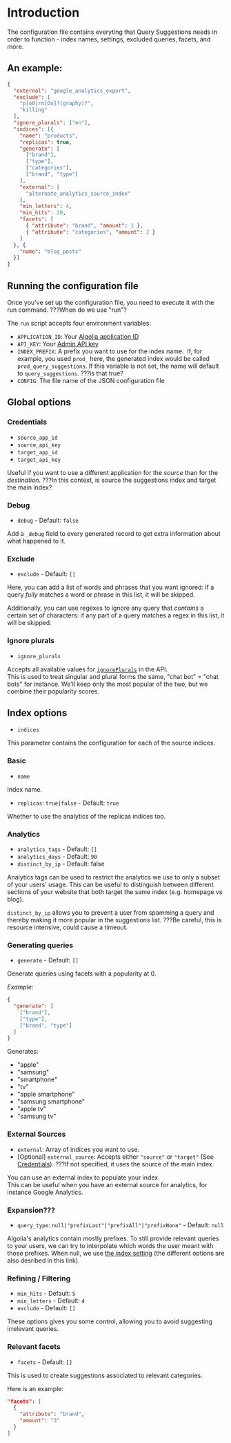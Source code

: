 # Introduction

The configuration file contains everyting that Query Suggestions needs in order to function - index names, settings, excluded queries, facets, and more. 

## An example:

```json
{
  "external": "google_analytics_export",
  "exclude": [
    "p[o0]rn[Oo]?(graphy)?",
    "killing"
  ],
  "ignore_plurals": ["en"],
  "indices": [{
    "name": "products",
    "replicas": true,
    "generate": [
      ["brand"],
      ["type"],
      ["categories"],
      ["brand", "type"]
    ],
    "external": [
      "alternate_analytics_source_index"
    ],
    "min_letters": 4,
    "min_hits": 20,
    "facets": [
      { "attribute": "brand", "amount": 1 },
      { "attribute": "categories", "amount": 2 }
    ]
  }, {
    "name": "blog_posts"
  }]
}
```

## Running the configuration file

Once you've set up the configuration file, you need to execute it with the run command. ???When do we use "run"?

The `run` script accepts four environment variables:
- `APPLICATION_ID`: Your [Algolia application ID][api_keys_page]
- `API_KEY`: Your [Admin API key][api_keys_page]
- `INDEX_PREFIX`: A prefix you want to use for the index name.
  If, for example, you used `prod_` here, the generated index would be called `prod_query_suggestions`. If this variable is not set, the name will default to `query_suggestions`. ???is that true?
- `CONFIG`: The file name of the JSON configuration file

[api_keys_page]: https://www.algolia.com/api-keys

## Global options

### Credentials

- `source_app_id`
- `source_api_key`
- `target_app_id`
- `target_api_key`

Useful if you want to use a different application for the *source* than for the *destination*. ???In this context, is source the suggestions index and target the main index?

### Debug

- `debug` - Default: `false`

Add a `_debug` field to every generated record to get extra information about what happened to it.

### Exclude

- `exclude` - Default: `[]`

Here, you can add a list of words and phrases that you want ignored: if a query *fully* matches a word or phrase in this list, it will be skipped.

Additionally, you can use regexes to ignore any query that *contains* a certain set of characters:
if any part of a query matches a regex in this list, it will be skipped.

### Ignore plurals

- `ignore_plurals`

Accepts all available values for [`ignorePlurals`][ignore_plurals] in the API.  
This is used to treat singular and plural forms the same, "chat bot" = "chat bots" for instance.
We'll keep only the most popular of the two, but we combine their popularity scores.

[ignore_plurals]: https://www.algolia.com/doc/api-reference/api-parameters/ignorePlurals/

## Index options

- `indices`

This parameter contains the configuration for each of the source indices.

### Basic

- `name`

Index name.

- `replicas`: `true|false` - Default: `true`

Whether to use the analytics of the replicas indices too.

### Analytics

- `analytics_tags` - Default: `[]`
- `analytics_days` - Default: `90`
- `distinct_by_ip` - Default: false

Analytics tags can be used to restrict the analytics we use to only a subset of your users' usage.
This can be useful to distinguish between different sections of your website that both target the same index (e.g. homepage vs blog).

`distinct_by_ip` allows you to prevent a user from spamming a query and thereby making it more popular in the suggestions list. ???Be careful, this is resource intensive, could cause a timeout.

### Generating queries

- `generate` - Default: `[]`

Generate queries using facets with a popularity at 0.

_Example:_

```json
{
  "generate": [
    ["brand"],
    ["type"],
    ["brand", "type"]
  ]
}
```

Generates:
- "apple"
- "samsung"
- "smartphone"
- "tv"
- "apple smartphone"
- "samsung smartphone"
- "apple tv"
- "samsung tv"

### External Sources

- `external`: Array of indices you want to use.
- [Optional] `external_source`: Accepts either `"source"` or `"target"` (See [Credentials](#credentials)). ???If not specified, it uses the source of the main index.

You can use an external index to populate your index.  
This can be useful when you have an external source for analytics, for instance Google Analytics.

### Expansion???

- `query_type`: `null|"prefixLast"|"prefixAll"|"prefixNone"` - Default: `null`

Algolia's analytics contain mostly prefixes.
To still provide relevant queries to your users, we can try to interpolate which words the user meant with those prefixes.
When null, we use [the index setting][query_type] (the different options are also desribed in this link).

[query_type]: https://www.algolia.com/doc/api-reference/api-parameters/queryType/

### Refining / Filtering

- `min_hits` - Default: `5`
- `min_letters` - Default: `4`
- `exclude` - Default: `[]`

These options gives you some control, allowing you to avoid suggesting irrelevant queries.

### Relevant facets

- `facets` - Default: `[]`

This is used to create suggestions associated to relevant categories.

Here is an example:

```json
"facets": [
  {
    "attribute": "brand",
    "amount": "3"
  }
]
```
